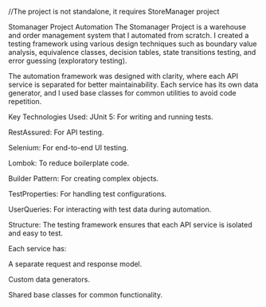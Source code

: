 //The project is not standalone, it requires StoreManager project


Stomanager Project Automation The Stomanager Project is a warehouse and order management system that I automated from scratch. 
I created a testing framework using various design techniques such as 
boundary value analysis, equivalence classes, decision tables, state transitions testing, and error guessing (exploratory testing).

The automation framework was designed with clarity, where each API service is separated for better maintainability. 
Each service has its own data generator, and I used base classes for common utilities to avoid code repetition.

Key Technologies Used: JUnit 5: For writing and running tests.

RestAssured: For API testing.

Selenium: For end-to-end UI testing.

Lombok: To reduce boilerplate code.

Builder Pattern: For creating complex objects.

TestProperties: For handling test configurations.

UserQueries: For interacting with test data during automation.

Structure: The testing framework ensures that each API service is isolated and easy to test. 

Each service has:

A separate request and response model.

Custom data generators.

Shared base classes for common functionality.
